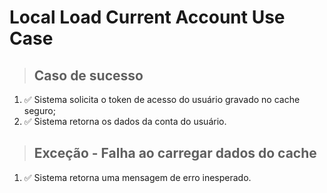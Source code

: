 # Local Load Current Account Use Case

> ## Caso de sucesso
1. ✅ Sistema solicita o token de acesso do usuário gravado no cache seguro;
2. ✅ Sistema retorna os dados da conta do usuário.

> ## Exceção - Falha ao carregar dados do cache
1. ✅ Sistema retorna uma mensagem de erro inesperado.